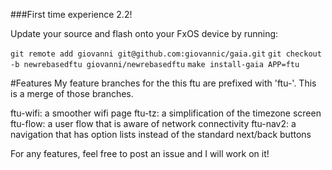 ###First time experience 2.2!

Update your source and flash onto your FxOS device by running:

`git remote add giovanni git@github.com:giovannic/gaia.git`
`git checkout -b newrebasedftu giovanni/newrebasedftu`
`make install-gaia APP=ftu`

#Features
My feature branches for the this ftu are prefixed with 'ftu-'. This is a merge
of those branches.

ftu-wifi: a smoother wifi page
ftu-tz: a simplification of the timezone screen
ftu-flow: a user flow that is aware of network connectivity
ftu-nav2: a navigation that has option lists instead of the standard next/back
buttons

For any features, feel free to post an issue and I will work on it!
